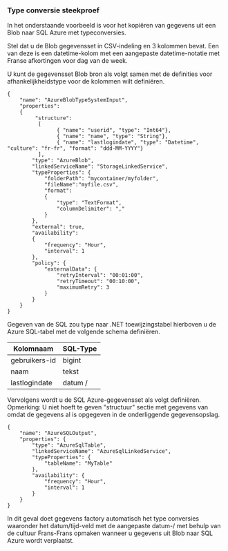 ### <a name="type-conversion-sample"></a>Type conversie steekproef
In het onderstaande voorbeeld is voor het kopiëren van gegevens uit een Blob naar SQL Azure met typeconversies.

Stel dat u de Blob gegevensset in CSV-indeling en 3 kolommen bevat. Een van deze is een datetime-kolom met een aangepaste datetime-notatie met Franse afkortingen voor dag van de week.

U kunt de gegevensset Blob bron als volgt samen met de definities voor afhankelijkheidstype voor de kolommen wilt definiëren.

    {
        "name": "AzureBlobTypeSystemInput",
        "properties":
        {
             "structure": 
              [
                    { "name": "userid", "type": "Int64"},
                    { "name": "name", "type": "String"},
                    { "name": "lastlogindate", "type": "Datetime", "culture": "fr-fr", "format": "ddd-MM-YYYY"}
              ],
            "type": "AzureBlob",
            "linkedServiceName": "StorageLinkedService",
            "typeProperties": {
                "folderPath": "mycontainer/myfolder",
                "fileName":"myfile.csv",
                "format":
                {
                    "type": "TextFormat",
                    "columnDelimiter": ","
                }
            },
            "external": true,
            "availability":
            {
                "frequency": "Hour",
                "interval": 1
            },
            "policy": {
                "externalData": {
                    "retryInterval": "00:01:00",
                    "retryTimeout": "00:10:00",
                    "maximumRetry": 3
                }
            }
        }
    }

Gegeven van de SQL zou type naar .NET toewijzingstabel hierboven u de Azure SQL-tabel met de volgende schema definiëren.

| Kolomnaam | SQL-Type |
| ----------- | -------- |
| gebruikers-id | bigint |
| naam | tekst |
| lastlogindate | datum / |

Vervolgens wordt u de SQL Azure-gegevensset als volgt definiëren. Opmerking: U niet hoeft te geven "structuur" sectie met gegevens van omdat de gegevens al is opgegeven in de onderliggende gegevensopslag.

    {
        "name": "AzureSQLOutput",
        "properties": {
            "type": "AzureSqlTable",
            "linkedServiceName": "AzureSqlLinkedService",
            "typeProperties": {
                "tableName": "MyTable"
            },
            "availability": {
                "frequency": "Hour",
                "interval": 1
            }
        }
    }

In dit geval doet gegevens factory automatisch het type conversies waaronder het datum/tijd-veld met de aangepaste datum-/ met behulp van de cultuur Frans-Frans opmaken wanneer u gegevens uit Blob naar SQL Azure wordt verplaatst.


